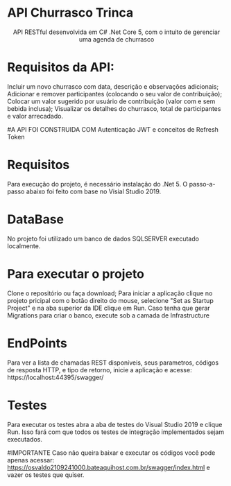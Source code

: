# API Churrasco Trinca
<p align="center">API RESTful desenvolvida em C# .Net Core 5, com o intuito de gerenciar uma agenda de churrasco</p>

# Requisitos da API:
Incluir um novo churrasco com data, descrição e observações adicionais;
Adicionar e remover participantes (colocando o seu valor de contribuição);
Colocar um valor sugerido por usuário de contribuição (valor com e sem bebida inclusa);
Visualizar os detalhes do churrasco, total de participantes e valor arrecadado.

#A API FOI CONSTRUIDA COM Autenticação JWT e conceitos de Refresh Token

# Requisitos
Para execução do projeto, é necessário instalação do .Net 5. O passo-a-passo abaixo foi feito com base no Visial Studio 2019.

# DataBase
No projeto foi utilizado um banco de dados SQLSERVER executado localmente.

# Para executar o projeto
Clone o repositório ou faça download;
Para iniciar a aplicação clique no projeto pricipal com o botão direito do mouse, selecione "Set as Startup Project" e na aba superior da IDE clique em Run.
Caso tenha que gerar Migrations para criar o banco, execute sob a camada de Infrastructure
# EndPoints
Para ver a lista de chamadas REST disponíveis, seus parametros, códigos de resposta HTTP, e tipo de retorno, inicie a aplicação e acesse: https://localhost:44395/swagger/

# Testes
Para executar os testes abra a aba de testes do Visual Studio 2019 e clique Run. Isso fará com que todos os testes de integração implementados sejam executados.


#IMPORTANTE
Caso não queira baixar e executar os códigos você pode apenas acessar: https://osvaldo2109241000.bateaquihost.com.br/swagger/index.html e vazer os testes que quiser.
